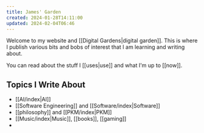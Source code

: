 ```yaml
---
title: James' Garden
created: 2024-01-28T14:11:00
updated: 2024-02-04T06:46
---
```

Welcome to my website and [[Digital Gardens|digital garden]]. This is where I publish various bits and bobs of interest that I am learning and writing about. 

You can read about the stuff I [[uses|use]] and what I'm up to [[now]].


## Topics I Write About

 - [[AI/index|AI]]
 - [[Software Engineering]] and [[Software/index|Software]]
 - [[philosophy]] and [[PKM/index|PKM]]
 - [[Music/index|Music]], [[books]], [[gaming]]
 - 
